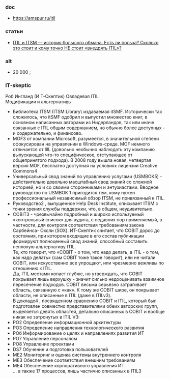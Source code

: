 ### doc
- https://amspur.ru/itil

### статьи
- [ITIL и ITSM — история большого обмана. Есть ли польза? Сколько это стоит и кому точно НЕ стоит «внедрять ITIL»?](https://habr.com/ru/companies/okdesk/articles/468945/)

### alt
- 20 000 ;

### IT-skeptic 
Роб Ингланд (И Т-Скептик) Овладевая ITIL  
Модификации и альтернативы
- Библиотека ITSM (ITSM Library\ издаваемая itSMF. Исторически так сложилось, что 
itSMF одобрил и выпустил множество книг, в основном написанных авторами из Нидерландов, так или иначе связанных с ITIL общим содержанием, но обычно более
доступных - и содержательно, и финансово. 
- MOF3 от компании Microsoft, разумеется, в значительной степени сфокусирован на управлении в Windоws-среде. MOF немного отличается от IllL (довольно необычно
наблюдать эту компанию выпускающей что-то специфическое, отступающее от общепринятого подхода). В 2008 году вышла новая, четвертая версия MOF, бесплатно доступная на условиях лицензии Creative Commons4
- Универсальный свод знаний по управлению услугами (USMBOK5) - действительно довольно масштабный свод знаний со сложной историей, но и со своими сторонниками и
энтузиастами. Вводное руководство по USMBOK 1 пригодится тем, кому нужен профессиональный независимый обзор IТSM, не привязанный к IТIL.
- Руководство2 , выпущенное Не!р Desk Institute, описывает ITSM с точки зрения службы поддержки, что, в общем, неудивительно.
- COBIT3 - чрезвычайно подробный и широко используемый «контрольный список» для аудита, с недавних пор применяемый, в частности, для контроля соответствия требованиям закона Сарбейнса- Оксли (SOX).
ИТ-Скептик считает, что COBIT дорос до состояния, при котором входящие в его состав публикации формируют полноценный свод знаний, способный составить неплохую альтернативу IТIL.  
Те, кто говорит, что «COBIT - о том, что надо делать, а ITIL - о том, как надо делать» (сам COBIT тоже такое говорит), или не читали COBIT, или искусственно все упрощают, или чрезмерно вежливы по отношению к ITIL.  
Да, ITIL местами копает глубже, но утверждать, что COBIT покрывает лишь верхушку - значит сильно недооценивать взаимное пересечение подходов. COBIT весьма серьёзно затрагивает область, связанную с «как». К тому же COBIT шире, он покрывает области, не описанные в ITIL (даже в IТILvЗ).  
В докладе4 , посвященном сравнению COBIT и IТIL, который был подготовлен совместно представителями обеих авторских групп, выделяется девять областей, детально описанных в COВIT и вообще никак не затронутых в IТIL VЗ:  
- РО2 Определение информационной архитектуры
- РОЗ Определение направления технологического развития
- РОб Информирование о целях и направлениях развития ИТ
- РО7 Управление персоналом
- РО8 Управление проектами
- DS7 Обучение и подготовка пользователей
- МЕ2 Мониторинг и оценка системы внутреннего контроля
- МЕЗ Обеспечение соответствия внешним требованиям
- МЕ4 Обеспечение корпоративного управления ИТ  
... а также 17 процессов, лишь частично описанных в IТILЗ
